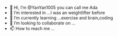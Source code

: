 - 👋 Hi, I’m @YanYan1005 you can call me Ada
- 👀 I’m interested in ...I was an weightlifter before
- 🌱 I’m currently learning ...exercise and brain,coding 
- 💞️ I’m looking to collaborate on ...
- 📫 How to reach me ...

<!---
YanYan1005/YanYan1005 is a ✨ special ✨ repository because its `README.md` (this file) appears on your GitHub profile.
You can click the Preview link to take a look at your changes.
--->
